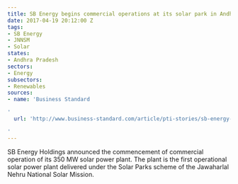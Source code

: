 ```yaml
---
title: SB Energy begins commercial operations at its solar park in Andhra
date: 2017-04-19 20:12:00 Z
tags:
- SB Energy
- JNNSM
- Solar
states:
- Andhra Pradesh
sectors:
- Energy
subsectors:
- Renewables
sources:
- name: 'Business Standard

'
  url: 'http://www.business-standard.com/article/pti-stories/sb-energy-commissions-350-mw-solar-project-in-andhra-pradesh-117041100971_1.html

'
---
```


SB Energy Holdings announced the commencement of commercial operation of its 350 MW solar power plant. The plant is the first operational solar power plant delivered under the Solar Parks scheme of the Jawaharlal Nehru National Solar Mission.
